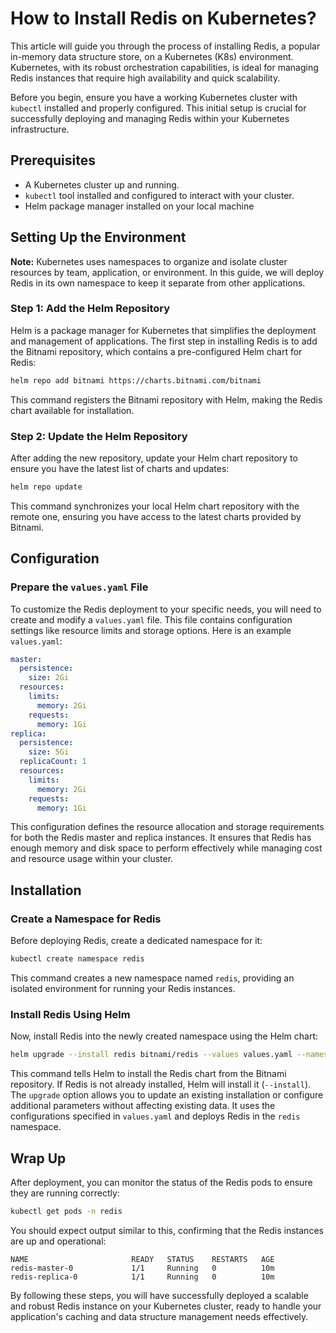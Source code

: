 # How to Install Redis on Kubernetes?

This article will guide you through the process of installing Redis, a popular in-memory data structure store, on a
Kubernetes (K8s) environment. Kubernetes, with its robust orchestration capabilities, is ideal for managing Redis
instances that require high availability and quick scalability.

Before you begin, ensure you have a working Kubernetes cluster with `kubectl` installed and properly configured. This
initial setup is crucial for successfully deploying and managing Redis within your Kubernetes infrastructure.

## Prerequisites

- A Kubernetes cluster up and running.
- `kubectl` tool installed and configured to interact with your cluster.
- Helm package manager installed on your local machine

## Setting Up the Environment

**Note:**
Kubernetes uses namespaces to organize and isolate cluster resources by team, application, or environment. In this
guide, we will deploy Redis in its own namespace to keep it separate from other applications.

### Step 1: Add the Helm Repository

Helm is a package manager for Kubernetes that simplifies the deployment and management of applications. The first step
in installing Redis is to add the Bitnami repository, which contains a pre-configured Helm chart for Redis:

```bash
helm repo add bitnami https://charts.bitnami.com/bitnami
```

This command registers the Bitnami repository with Helm, making the Redis chart available for installation.

### Step 2: Update the Helm Repository

After adding the new repository, update your Helm chart repository to ensure you have the latest list of charts and
updates:

```bash
helm repo update
```

This command synchronizes your local Helm chart repository with the remote one, ensuring you have access to the latest
charts provided by Bitnami.

## Configuration

### Prepare the `values.yaml` File

To customize the Redis deployment to your specific needs, you will need to create and modify a `values.yaml` file. This
file contains configuration settings like resource limits and storage options. Here is an example `values.yaml`:

```yaml
master:
  persistence:
    size: 2Gi
  resources:
    limits:
      memory: 2Gi
    requests:
      memory: 1Gi
replica:
  persistence:
    size: 5Gi
  replicaCount: 1
  resources:
    limits:
      memory: 2Gi
    requests:
      memory: 1Gi
```

This configuration defines the resource allocation and storage requirements for both the Redis master and replica
instances. It ensures that Redis has enough memory and disk space to perform effectively while managing cost and
resource usage within your cluster.

## Installation

### Create a Namespace for Redis

Before deploying Redis, create a dedicated namespace for it:

```bash
kubectl create namespace redis
```

This command creates a new namespace named `redis`, providing an isolated environment for running your Redis instances.

### Install Redis Using Helm

Now, install Redis into the newly created namespace using the Helm chart:

```bash
helm upgrade --install redis bitnami/redis --values values.yaml --namespace redis --create-namespace
```

This command tells Helm to install the Redis chart from the Bitnami repository. If Redis is not already installed, Helm
will install it (`--install`). The `upgrade` option allows you to update an existing installation or configure
additional parameters without affecting existing data. It uses the configurations specified in `values.yaml` and deploys
Redis in the `redis` namespace.

## Wrap Up

After deployment, you can monitor the status of the Redis pods to ensure they are running correctly:

```bash
kubectl get pods -n redis
```

You should expect output similar to this, confirming that the Redis instances are up and operational:

``` title="Expected output"
NAME                       READY   STATUS    RESTARTS   AGE
redis-master-0             1/1     Running   0          10m
redis-replica-0            1/1     Running   0          10m
```

By following these steps, you will have successfully deployed a scalable and robust Redis instance on your Kubernetes
cluster, ready to handle your application's caching and data structure management needs effectively.